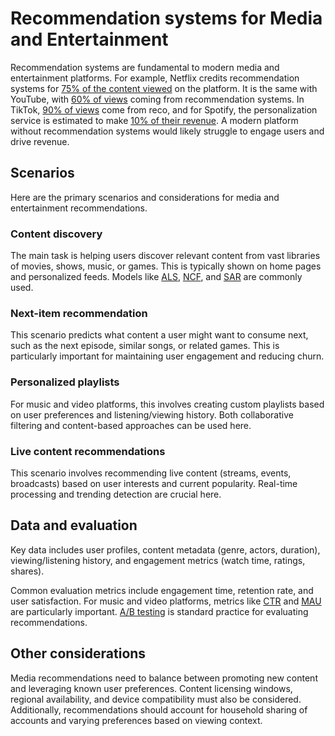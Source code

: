 <!--
Copyright (c) Recommenders contributors.
Licensed under the MIT License.
-->

# Recommendation systems for Media and Entertainment

Recommendation systems are fundamental to modern media and entertainment platforms. For example, Netflix credits recommendation systems for [75% of the content viewed](https://www.mckinsey.com/industries/retail/our-insights/how-retailers-can-keep-up-with-consumers) on the platform. It is the same with YouTube, with [60% of views](https://emerj.com/use-cases-recommendation-systems/) coming from recommendation systems. In TikTok, [90% of views](https://dl.acm.org/doi/pdf/10.1145/3613904.3642433) come from reco, and for Spotify, the personalization service is estimated to make [10% of their revenue](https://routenote.com/blog/spotifys-algorithms-drives-3-4-of-industry-revenue/). A modern platform without recommendation systems would likely struggle to engage users and drive revenue.

## Scenarios

Here are the primary scenarios and considerations for media and entertainment recommendations.

### Content discovery

The main task is helping users discover relevant content from vast libraries of movies, shows, music, or games. This is typically shown on home pages and personalized feeds. Models like [ALS](../../examples/00_quick_start/als_movielens.ipynb), [NCF](../../examples/00_quick_start/ncf_movielens.ipynb), and [SAR](../../examples/00_quick_start/sar_movielens.ipynb) are commonly used.

### Next-item recommendation

This scenario predicts what content a user might want to consume next, such as the next episode, similar songs, or related games. This is particularly important for maintaining user engagement and reducing churn.

### Personalized playlists

For music and video platforms, this involves creating custom playlists based on user preferences and listening/viewing history. Both collaborative filtering and content-based approaches can be used here.

### Live content recommendations

This scenario involves recommending live content (streams, events, broadcasts) based on user interests and current popularity. Real-time processing and trending detection are crucial here.

## Data and evaluation

Key data includes user profiles, content metadata (genre, actors, duration), viewing/listening history, and engagement metrics (watch time, ratings, shares).

Common evaluation metrics include engagement time, retention rate, and user satisfaction. For music and video platforms, metrics like [CTR](../../GLOSSARY.md) and [MAU](../../GLOSSARY.md) are particularly important. [A/B testing](../../GLOSSARY.md) is standard practice for evaluating recommendations.

## Other considerations

Media recommendations need to balance between promoting new content and leveraging known user preferences. Content licensing windows, regional availability, and device compatibility must also be considered. Additionally, recommendations should account for household sharing of accounts and varying preferences based on viewing context.

